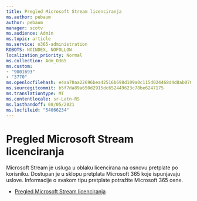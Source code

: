 ```yaml
---
title: Pregled Microsoft Stream licenciranja
ms.author: pebaum
author: pebaum
manager: scotv
ms.audience: Admin
ms.topic: article
ms.service: o365-administration
ROBOTS: NOINDEX, NOFOLLOW
localization_priority: Normal
ms.collection: Adm_O365
ms.custom:
- "9001693"
- "3770"
ms.openlocfilehash: e4aa70aa22696bea42516b698d109a0c115d024468d4d8ab070b9c337c3e91fe
ms.sourcegitcommit: b5f7da89a650d2915dc652449623c78be6247175
ms.translationtype: MT
ms.contentlocale: sr-Latn-RS
ms.lasthandoff: 08/05/2021
ms.locfileid: "54066234"
---
```

# <a name="microsoft-stream-licensing-overview"></a>Pregled Microsoft Stream licenciranja

Microsoft Stream je usluga u oblaku licencirana na osnovu pretplate po korisniku. Dostupan je u sklopu pretplata Microsoft 365 koje ispunjavaju uslove. Informacije o svakom tipu pretplate potražite Microsoft 365 cene.

- [Pregled Microsoft Stream licenciranja](https://docs.microsoft.com/stream/license-overview)